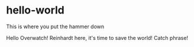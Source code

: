 # hello-world
This is where you put the hammer down

Hello Overwatch!
Reinhardt here, it's time to save the world!
Catch phrase!
